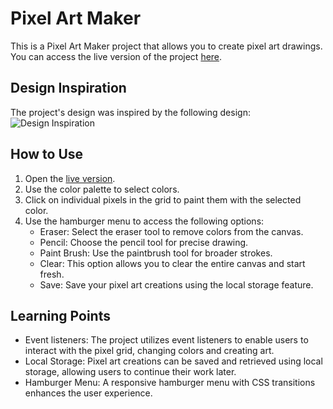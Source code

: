 # Pixel Art Maker

This is a Pixel Art Maker project that allows you to create pixel art drawings. You can access the live version of the project [here](https://shannonscotta.github.io/pixel-art-maker/).

## Design Inspiration

The project's design was inspired by the following design:
![Design Inspiration](https://github.com/shannonscotta/pixel-art-maker/assets/78231948/86eed71f-549a-436f-86a1-0bc65078d37b)

## How to Use

1. Open the [live version](https://shannonscotta.github.io/pixel-art-maker/).
2. Use the color palette to select colors.
3. Click on individual pixels in the grid to paint them with the selected color.
4. Use the hamburger menu to access the following options:
   - Eraser: Select the eraser tool to remove colors from the canvas.
   - Pencil: Choose the pencil tool for precise drawing.
   - Paint Brush: Use the paintbrush tool for broader strokes.
   - Clear: This option allows you to clear the entire canvas and start fresh.
   - Save: Save your pixel art creations using the local storage feature.

## Learning Points

- Event listeners: The project utilizes event listeners to enable users to interact with the pixel grid, changing colors and creating art.
- Local Storage: Pixel art creations can be saved and retrieved using local storage, allowing users to continue their work later.
- Hamburger Menu: A responsive hamburger menu with CSS transitions enhances the user experience.
